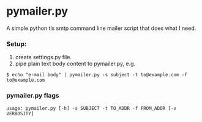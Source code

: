 # pymailer.py

A simple python tls smtp command line mailer script that does what I need.

### Setup:

1. create settings.py file.
2. pipe plain text body content to pymailer.py, e.g. 
```
$ echo "e-mail body" | pymailer.py -s subject -t to@example.com -f to@example.com
```

### pymailer.py flags
```
usage: pymailer.py [-h] -s SUBJECT -t TO_ADDR -f FROM_ADDR [-v VERBOSITY]
```


